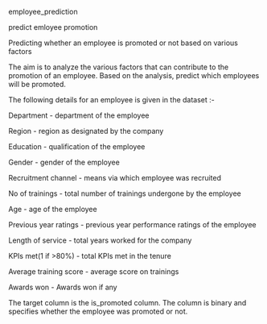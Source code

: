 employee_prediction

predict emloyee promotion

Predicting whether an employee is promoted or not based on various factors

The aim is to analyze the various factors that can contribute to the promotion of an employee. Based on the analysis, predict which employees will be promoted.

The following details for an employee is given in the dataset :-

Department - department of the employee

Region - region as designated by the company

Education - qualification of the employee

Gender - gender of the employee

Recruitment channel - means via which employee was recruited

No of trainings - total number of trainings undergone by the employee

Age - age of the employee

Previous year ratings - previous year performance ratings of the employee

Length of service - total years worked for the company

KPIs met(1 if >80%) - total KPIs met in the tenure

Average training score - average score on trainings

Awards won - Awards won if any

The target column is the is_promoted column. The column is binary and specifies whether the employee was promoted or not.

